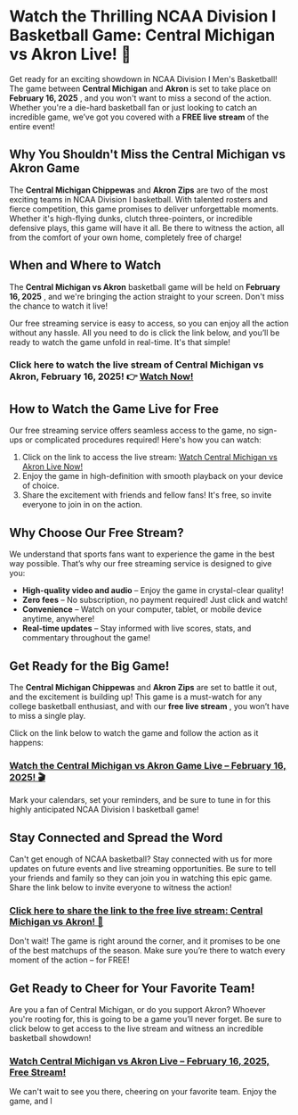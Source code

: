 # Watch the Thrilling NCAA Division I Basketball Game: Central Michigan vs Akron Live! 🏀

Get ready for an exciting showdown in NCAA Division I Men's Basketball! The game between **Central Michigan** and **Akron** is set to take place on **February 16, 2025** , and you won't want to miss a second of the action. Whether you're a die-hard basketball fan or just looking to catch an incredible game, we’ve got you covered with a **FREE live stream** of the entire event!

## Why You Shouldn't Miss the Central Michigan vs Akron Game

The **Central Michigan Chippewas** and **Akron Zips** are two of the most exciting teams in NCAA Division I basketball. With talented rosters and fierce competition, this game promises to deliver unforgettable moments. Whether it's high-flying dunks, clutch three-pointers, or incredible defensive plays, this game will have it all. Be there to witness the action, all from the comfort of your own home, completely free of charge!

## When and Where to Watch

The **Central Michigan vs Akron** basketball game will be held on **February 16, 2025** , and we're bringing the action straight to your screen. Don't miss the chance to watch it live!

Our free streaming service is easy to access, so you can enjoy all the action without any hassle. All you need to do is click the link below, and you’ll be ready to watch the game unfold in real-time. It's that simple!

### Click here to watch the live stream of Central Michigan vs Akron, February 16, 2025! 👉 [Watch Now!](https://tinyurl.com/livestreamfreeo?st=Central+Michigan+vs+Akron&si=ghc)

## How to Watch the Game Live for Free

Our free streaming service offers seamless access to the game, no sign-ups or complicated procedures required! Here's how you can watch:

1. Click on the link to access the live stream: [Watch Central Michigan vs Akron Live Now!](https://tinyurl.com/livestreamfreeo?st=Central+Michigan+vs+Akron&si=ghc)
2. Enjoy the game in high-definition with smooth playback on your device of choice.
3. Share the excitement with friends and fellow fans! It's free, so invite everyone to join in on the action.

## Why Choose Our Free Stream?

We understand that sports fans want to experience the game in the best way possible. That’s why our free streaming service is designed to give you:

- **High-quality video and audio** – Enjoy the game in crystal-clear quality!
- **Zero fees** – No subscription, no payment required! Just click and watch!
- **Convenience** – Watch on your computer, tablet, or mobile device anytime, anywhere!
- **Real-time updates** – Stay informed with live scores, stats, and commentary throughout the game!

## Get Ready for the Big Game!

The **Central Michigan Chippewas** and **Akron Zips** are set to battle it out, and the excitement is building up! This game is a must-watch for any college basketball enthusiast, and with our **free live stream** , you won’t have to miss a single play.

Click on the link below to watch the game and follow the action as it happens:

### [Watch the Central Michigan vs Akron Game Live – February 16, 2025! 🎬](https://tinyurl.com/livestreamfreeo?st=Central+Michigan+vs+Akron&si=ghc)

Mark your calendars, set your reminders, and be sure to tune in for this highly anticipated NCAA Division I basketball game!

## Stay Connected and Spread the Word

Can't get enough of NCAA basketball? Stay connected with us for more updates on future events and live streaming opportunities. Be sure to tell your friends and family so they can join you in watching this epic game. Share the link below to invite everyone to witness the action!

### [Click here to share the link to the free live stream: Central Michigan vs Akron! 🎉](https://tinyurl.com/livestreamfreeo?st=Central+Michigan+vs+Akron&si=ghc)

Don't wait! The game is right around the corner, and it promises to be one of the best matchups of the season. Make sure you’re there to watch every moment of the action – for FREE!

## Get Ready to Cheer for Your Favorite Team!

Are you a fan of Central Michigan, or do you support Akron? Whoever you're rooting for, this is going to be a game you’ll never forget. Be sure to click below to get access to the live stream and witness an incredible basketball showdown!

### [Watch Central Michigan vs Akron Live – February 16, 2025, Free Stream!](https://tinyurl.com/livestreamfreeo?st=Central+Michigan+vs+Akron&si=ghc)

We can't wait to see you there, cheering on your favorite team. Enjoy the game, and l
